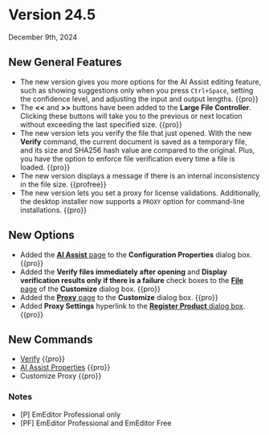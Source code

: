 # Version 24.5

December 9th, 2024

## New General Features

- The new version gives you more options for the AI Assist editing feature, such as showing suggestions only when you press `Ctrl+Space`, setting the confidence level, and adjusting the input and output lengths. {{pro}}
- The **<<** and **>>** buttons have been added to the **Large File Controller**. Clicking these buttons will take you to the previous or next location without exceeding the last specified size. {{pro}}
- The new version lets you verify the file that just opened. With the new **Verify** command, the current document is saved as a temporary file, and its size and SHA256 hash value are compared to the original. Plus, you have the option to enforce file verification every time a file is loaded. {{pro}}
- The new version displays a message if there is an internal inconsistency in the file size. {{profree}}
- The new version lets you set a proxy for license validations. Additionally, the desktop installer now supports a `PROXY` option for command-line installations. {{pro}}

## New Options

- Added the [**AI Assist** page](../dlg/properties/ai_assist/index) to the **Configuration Properties** dialog box. {{pro}}
- Added the **Verify files immediately after opening** and **Display verification results only if there is a failure** check boxes to the [**File** page](../dlg/customize/file/index) of the **Customize** dialog box. {{pro}}
- Added the [**Proxy** page](../dlg/customize/proxy/index) to the **Customize** dialog box. {{pro}}
- Added **Proxy Settings** hyperlink to the [**Register Product** dialog box](../dlg/regist/index). {{pro}}

## New Commands

- [Verify](../cmd/file/file_verify) {{pro}}
- [AI Assist Properties](../cmd/tools/property_ai_assist) {{pro}}
- Customize Proxy {{pro}}

### Notes

- \[P\] EmEditor Professional only
- \[PF\] EmEditor Professional and EmEditor Free
